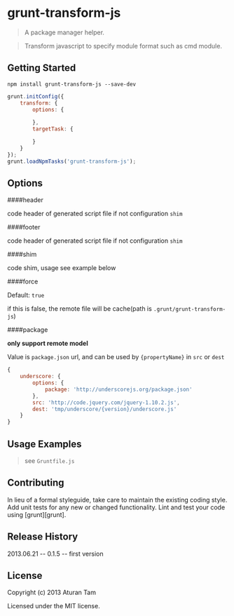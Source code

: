 # grunt-transform-js

> A package manager helper.

> Transform javascript to specify module format such as cmd module.


## Getting Started

```shell
npm install grunt-transform-js --save-dev
```
```js
grunt.initConfig({
	transform: {
		options: {
			
		},
		targetTask: {

		}
	}
});
grunt.loadNpmTasks('grunt-transform-js');
```

## Options

####header

code header of generated script file if not configuration `shim`


####footer

code header of generated script file if not configuration `shim`


####shim

code shim, usage see example below


####force

Default: `true`

if this is false, the remote file will be cache(path is `.grunt/grunt-transform-js`)


####package

**only support remote model**

Value is `package.json` url, and can be used by `{propertyName}` in `src` or `dest`

```js
{
	underscore: {
		options: {
			package: 'http://underscorejs.org/package.json'
		},
		src: 'http://code.jquery.com/jquery-1.10.2.js',
		dest: 'tmp/underscore/{version}/underscore.js'
	}
}
```


## Usage Examples

> see `Gruntfile.js`


## Contributing

In lieu of a formal styleguide, take care to maintain the existing coding style. Add unit tests for any new or changed functionality. Lint and test your code using [grunt][grunt].

## Release History

2013.06.21 -- 0.1.5 -- first version

## License

Copyright (c) 2013 Aturan Tam

Licensed under the MIT license.
